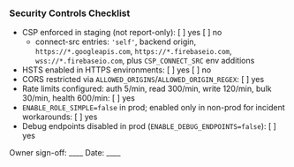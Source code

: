 ### Security Controls Checklist

- CSP enforced in staging (not report-only): [ ] yes  [ ] no
  - connect-src entries: `'self'`, backend origin, `https://*.googleapis.com`, `https://*.firebaseio.com`, `wss://*.firebaseio.com`, plus `CSP_CONNECT_SRC` env additions
- HSTS enabled in HTTPS environments: [ ] yes  [ ] no
- CORS restricted via `ALLOWED_ORIGINS`/`ALLOWED_ORIGIN_REGEX`: [ ] yes
- Rate limits configured: auth 5/min, read 300/min, write 120/min, bulk 30/min, health 600/min: [ ] yes
- `ENABLE_ROLE_SIMPLE=false` in prod; enabled only in non-prod for incident workarounds: [ ] yes
- Debug endpoints disabled in prod (`ENABLE_DEBUG_ENDPOINTS=false`): [ ] yes

Owner sign-off: ____  Date: ____



